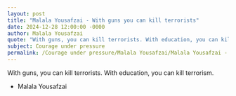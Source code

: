```yaml
---
layout: post
title: "Malala Yousafzai - With guns you can kill terrorists"
date: 2024-12-28 12:00:00 -0000
author: Malala Yousafzai
quote: "With guns, you can kill terrorists. With education, you can kill terrorism."
subject: Courage under pressure
permalink: /Courage under pressure/Malala Yousafzai/Malala Yousafzai - With guns you can kill terrorists
---
```


With guns, you can kill terrorists. With education, you can kill terrorism.

- Malala Yousafzai
